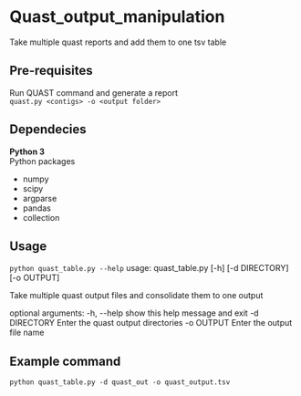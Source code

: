# Quast_output_manipulation
Take multiple quast reports and add them to one tsv table

## Pre-requisites 
Run QUAST command and generate a report \
`quast.py <contigs> -o <output folder>`

## Dependecies 
**Python 3** \
Python packages 
- numpy 
- scipy
- argparse
- pandas 
- collection 

## Usage 
`python quast_table.py --help`
usage: quast_table.py [-h] [-d DIRECTORY] [-o OUTPUT]

Take multiple quast output files and consolidate them to one output

optional arguments:
  -h, --help    show this help message and exit
  -d DIRECTORY  Enter the quast output directories
  -o OUTPUT     Enter the output file name

## Example command 
`python quast_table.py -d quast_out -o quast_output.tsv`
